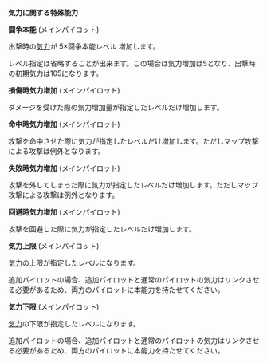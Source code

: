 **気力に関する特殊能力**

**闘争本能** (メインパイロット)

出撃時の[気力](気力.md)が 5×闘争本能レベル 増加します。

レベル指定は省略することが出来ます。この場合は気力増加は5となり、出撃時の初期気力は105になります。

**損傷時気力増加** (メインパイロット)

ダメージを受けた際の気力増加量が指定したレベルだけ増加します。

**命中時気力増加** (メインパイロット)

攻撃を命中させた際に気力が指定したレベルだけ増加します。ただしマップ攻撃による攻撃は例外となります。

**失敗時気力増加** (メインパイロット)

攻撃を外してしまった際に気力が指定したレベルだけ増加します。ただしマップ攻撃による攻撃は例外となります。

**回避時気力増加** (メインパイロット)

攻撃を回避した際に気力が指定したレベルだけ増加します。

**気力上限** (メインパイロット)

[気力](気力.md)の上限が指定したレベルになります。

追加パイロットの場合、追加パイロットと通常のパイロットの気力はリンクさせる必要があるため、両方のパイロットに本能力を持たせてください。

**気力下限** (メインパイロット)

[気力](気力.md)の下限が指定したレベルになります。

追加パイロットの場合、追加パイロットと通常のパイロットの気力はリンクさせる必要があるため、両方のパイロットに本能力を持たせてください。
